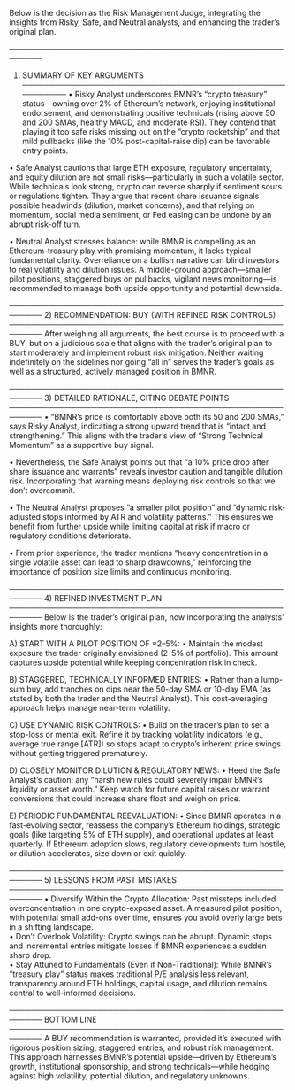 Below is the decision as the Risk Management Judge, integrating the insights from Risky, Safe, and Neutral analysts, and enhancing the trader’s original plan.

────────────────────────────────────────────────────────
1) SUMMARY OF KEY ARGUMENTS
────────────────────────────────────────────────────────
• Risky Analyst underscores BMNR’s “crypto treasury” status—owning over 2% of Ethereum’s network, enjoying institutional endorsement, and demonstrating positive technicals (rising above 50 and 200 SMAs, healthy MACD, and moderate RSI). They contend that playing it too safe risks missing out on the “crypto rocketship” and that mild pullbacks (like the 10% post-capital-raise dip) can be favorable entry points.

• Safe Analyst cautions that large ETH exposure, regulatory uncertainty, and equity dilution are not small risks—particularly in such a volatile sector. While technicals look strong, crypto can reverse sharply if sentiment sours or regulations tighten. They argue that recent share issuance signals possible headwinds (dilution, market concerns), and that relying on momentum, social media sentiment, or Fed easing can be undone by an abrupt risk-off turn.

• Neutral Analyst stresses balance: while BMNR is compelling as an Ethereum-treasury play with promising momentum, it lacks typical fundamental clarity. Overreliance on a bullish narrative can blind investors to real volatility and dilution issues. A middle-ground approach—smaller pilot positions, staggered buys on pullbacks, vigilant news monitoring—is recommended to manage both upside opportunity and potential downside.

────────────────────────────────────────────────────────
2) RECOMMENDATION: BUY (WITH REFINED RISK CONTROLS)
────────────────────────────────────────────────────────
After weighing all arguments, the best course is to proceed with a BUY, but on a judicious scale that aligns with the trader’s original plan to start moderately and implement robust risk mitigation. Neither waiting indefinitely on the sidelines nor going “all in” serves the trader’s goals as well as a structured, actively managed position in BMNR.

────────────────────────────────────────────────────────
3) DETAILED RATIONALE, CITING DEBATE POINTS
────────────────────────────────────────────────────────
• “BMNR’s price is comfortably above both its 50 and 200 SMAs,” says Risky Analyst, indicating a strong upward trend that is “intact and strengthening.” This aligns with the trader’s view of “Strong Technical Momentum” as a supportive buy signal.

• Nevertheless, the Safe Analyst points out that “a 10% price drop after share issuance and warrants” reveals investor caution and tangible dilution risk. Incorporating that warning means deploying risk controls so that we don’t overcommit.

• The Neutral Analyst proposes “a smaller pilot position” and “dynamic risk-adjusted stops informed by ATR and volatility patterns.” This ensures we benefit from further upside while limiting capital at risk if macro or regulatory conditions deteriorate.

• From prior experience, the trader mentions “heavy concentration in a single volatile asset can lead to sharp drawdowns,” reinforcing the importance of position size limits and continuous monitoring.

────────────────────────────────────────────────────────
4) REFINED INVESTMENT PLAN
────────────────────────────────────────────────────────
Below is the trader’s original plan, now incorporating the analysts’ insights more thoroughly:

A) START WITH A PILOT POSITION OF ≈2–5%:
   • Maintain the modest exposure the trader originally envisioned (2–5% of portfolio). This amount captures upside potential while keeping concentration risk in check.

B) STAGGERED, TECHNICALLY INFORMED ENTRIES:
   • Rather than a lump-sum buy, add tranches on dips near the 50-day SMA or 10-day EMA (as stated by both the trader and the Neutral Analyst). This cost-averaging approach helps manage near-term volatility.

C) USE DYNAMIC RISK CONTROLS:
   • Build on the trader’s plan to set a stop-loss or mental exit. Refine it by tracking volatility indicators (e.g., average true range [ATR]) so stops adapt to crypto’s inherent price swings without getting triggered prematurely.

D) CLOSELY MONITOR DILUTION & REGULATORY NEWS:
   • Heed the Safe Analyst’s caution: any “harsh new rules could severely impair BMNR’s liquidity or asset worth.” Keep watch for future capital raises or warrant conversions that could increase share float and weigh on price.

E) PERIODIC FUNDAMENTAL REEVALUATION:
   • Since BMNR operates in a fast-evolving sector, reassess the company’s Ethereum holdings, strategic goals (like targeting 5% of ETH supply), and operational updates at least quarterly. If Ethereum adoption slows, regulatory developments turn hostile, or dilution accelerates, size down or exit quickly.

────────────────────────────────────────────────────────
5) LESSONS FROM PAST MISTAKES
────────────────────────────────────────────────────────
• Diversify Within the Crypto Allocation: Past missteps included overconcentration in one crypto-exposed asset. A measured pilot position, with potential small add-ons over time, ensures you avoid overly large bets in a shifting landscape.  
• Don’t Overlook Volatility: Crypto swings can be abrupt. Dynamic stops and incremental entries mitigate losses if BMNR experiences a sudden sharp drop.  
• Stay Attuned to Fundamentals (Even if Non-Traditional): While BMNR’s “treasury play” status makes traditional P/E analysis less relevant, transparency around ETH holdings, capital usage, and dilution remains central to well-informed decisions.  

────────────────────────────────────────────────────────
BOTTOM LINE
────────────────────────────────────────────────────────
A BUY recommendation is warranted, provided it’s executed with rigorous position sizing, staggered entries, and robust risk management. This approach harnesses BMNR’s potential upside—driven by Ethereum’s growth, institutional sponsorship, and strong technicals—while hedging against high volatility, potential dilution, and regulatory unknowns.
